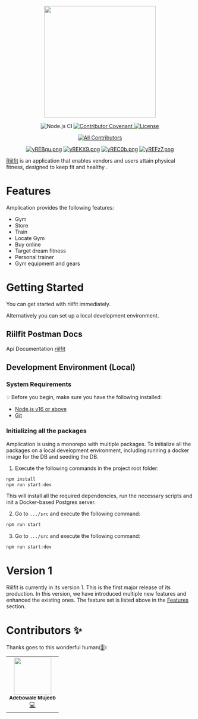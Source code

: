 <p align="center">
<img width="300" src="https://iili.io/yR08Ff.png">
</p>

<p align="center">
  <img src="https://github.com/amplication/amplication/workflows/Node.js%20CI/badge.svg" alt="Node.js CI">
  <a href="CODE_OF_CONDUCT.md">
    <img src="https://img.shields.io/badge/Contributor%20Covenant-v2.0%20adopted-ff69b4.svg" alt="Contributor Covenant">
  </a>
  <a href="https://opensource.org/licenses/Apache-2.0">
    <img src="https://img.shields.io/badge/License-Apache%202.0-blue.svg" alt="License">
  </a>
</p>

<div align="center">
 
<!-- ALL-CONTRIBUTORS-BADGE:START - Do not remove or modify this section -->
[![All Contributors](https://img.shields.io/badge/all_contributors-1-orange.svg?style=flat-square)](#contributors-)
<!-- ALL-CONTRIBUTORS-BADGE:END -->

  </div>

<div align="center">

<a href="https://freeimage.host/"><img src="https://iili.io/yREBqu.png" alt="yREBqu.png" border="0"></a>
<a href="https://freeimage.host/"><img src="https://iili.io/yREKX9.png" alt="yREKX9.png" border="0"></a>
<a href="https://freeimage.host/"><img src="https://iili.io/yREC0b.png" alt="yREC0b.png" border="0"></a>
<a href="https://freeimage.host/"><img src="https://iili.io/yREFz7.png" alt="yREFz7.png" border="0"></a>

</div>

[Riilfit](https://Rillfit.com/) is an application that enables vendors and users attain physical fitness, designed to keep fit and healthy .


# Features

Amplication provides the following features:

- Gym
- Store
- Train
- Locate Gym
- Buy online
- Target dream fitness
- Personal trainer
- Gym equipment and gears 


# Getting Started

You can get started with riilfit immediately.

Alternatively you can set up a local development environment.


## Riilfit Postman Docs 

Api Documentation [riilfit](http://app.riilfit/)

## Development Environment (Local)

### System Requirements

:bulb: Before you begin, make sure you have the following installed:

- [Node.js v16 or above](https://nodejs.org/en/download/)
- [Git](https://git-scm.com/book/en/v2/Getting-Started-Installing-Git/)

### Initializing all the packages

Amplication is using a monorepo with multiple packages. To initialize all the packages on a local development environment, including running a docker image for the DB and seeding the DB.

1. Execute the following commands in the project root folder:

```jsx
npm install
npm run start:dev
```

This will install all the required dependencies, run the necessary scripts and init a Docker-based Postgres server.

2. Go to `.../src` and execute the following command:

```jsx
npm run start
```

3. Go to `.../src` and execute the following command:

```jsx
npm run start:dev
```

# Version 1

Riilfit is currently in its version 1. This is the first major release of its production. In this version, we have introduced multiple new features and enhanced the existing ones. The feature set is listed above in the [Features](#features) section.


# Contributors ✨

Thanks goes to this wonderful human([:hugs:](https://allcontributors.org/docs/en/emoji-key)):

<!-- ALL-CONTRIBUTORS-LIST:START - Do not remove or modify this section -->
<!-- prettier-ignore-start -->
<!-- markdownlint-disable -->
<table>
  <tr>
    <td align="center"><img src="https://github.com/Kaydayo.png" width="100px;" alt=""/><br /><sub><b>Adebowale Mujeeb</b></sub><br /><a href="https://github.com/Kaydayo" title="Code">💻</a></td>
   </tr>
  
</table>

<!-- markdownlint-restore -->
<!-- prettier-ignore-end -->

<!-- ALL-CONTRIBUTORS-LIST:END -->


